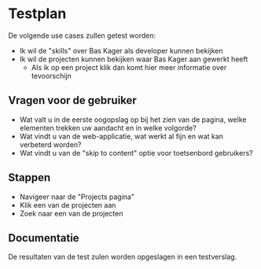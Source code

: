 # Testplan
De volgende use cases zullen getest worden:
- Ik wil de "skills" over Bas Kager als developer kunnen bekijken
- Ik wil de projecten kunnen bekijken waar Bas Kager aan gewerkt heeft
    - Als ik op een project klik dan komt hier meer informatie over tevoorschijn


## Vragen voor de gebruiker
- Wat valt u in de eerste oogopslag op bij het zien van de pagina, welke elementen trekken uw aandacht en in welke volgorde?
- Wat vindt u van de web-applicatie, wat werkt al fijn en wat kan verbeterd worden?
- Wat vindt u van de "skip to content" optie voor toetsenbord gebruikers?

## Stappen
- Navigeer naar de "Projects pagina"
- Klik een van de projecten aan
- Zoek naar een van de projecten


## Documentatie
De resultaten van de test zulen worden opgeslagen in een testverslag.